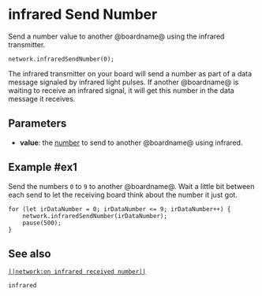 # infrared Send Number

Send a number value to another @boardname@ using the infrared transmitter.

```sig
network.infraredSendNumber(0);
```

The infrared transmitter on your board will send a number as part of a data message signaled by infrared light pulses. If another @boardname@ is waiting to receive an infrared signal, it will get this number in the data message it receives.

## Parameters

* **value**: the [number](types/number) to send to another @boardname@ using infrared.

## Example #ex1

Send the numbers `0` to `9` to another @boardname@. Wait a little bit between each send to let the
receiving board think about the number it just got.

```blocks
for (let irDataNumber = 0; irDataNumber <= 9; irDataNumber++) {
    network.infraredSendNumber(irDataNumber);
    pause(500);
}
```

## See also

[``||network:on infrared received number||``](/reference/network/on-infrared-received-number)

```package
infrared
```
